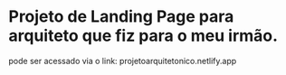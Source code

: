# Projeto de Landing Page para arquiteto que fiz para o meu irmão.
pode ser acessado via o link: projetoarquitetonico.netlify.app
